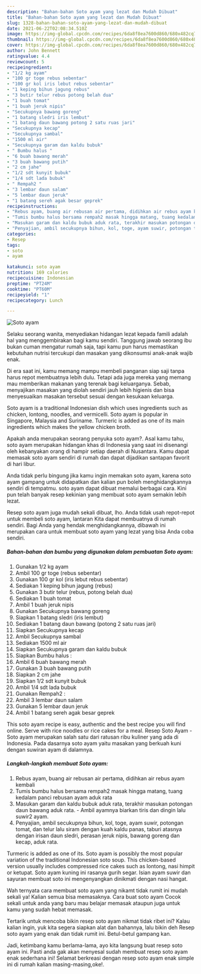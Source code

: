 ```yaml
---
description: "Bahan-bahan Soto ayam yang lezat dan Mudah Dibuat"
title: "Bahan-bahan Soto ayam yang lezat dan Mudah Dibuat"
slug: 1328-bahan-bahan-soto-ayam-yang-lezat-dan-mudah-dibuat
date: 2021-06-22T02:08:34.510Z
image: https://img-global.cpcdn.com/recipes/6da8f8ea7600d860/680x482cq70/soto-ayam-foto-resep-utama.jpg
thumbnail: https://img-global.cpcdn.com/recipes/6da8f8ea7600d860/680x482cq70/soto-ayam-foto-resep-utama.jpg
cover: https://img-global.cpcdn.com/recipes/6da8f8ea7600d860/680x482cq70/soto-ayam-foto-resep-utama.jpg
author: John Bennett
ratingvalue: 4.4
reviewcount: 5
recipeingredient:
- "1/2 kg ayam"
- "100 gr toge rebus sebentar"
- "100 gr kol iris lebut rebus sebentar"
- "1 keping bihun jagung rebus"
- "3 butir telur rebus potong belah dua"
- "1 buah tomat"
- "1 buah jeruk nipis"
- "Secukupnya bawang goreng"
- "1 batang sledri iris lembut"
- "1 batang daun bawang potong 2 satu ruas jari"
- "Secukupnya kecap"
- "Secukupnya sambal"
- "1500 ml air"
- "Secukupnya garam dan kaldu bubuk"
- " Bumbu halus "
- "6 buah bawang merah"
- "3 buah bawang putih"
- "2 cm jahe"
- "1/2 sdt kunyit bubuk"
- "1/4 sdt lada bubuk"
- " Rempah2 "
- "3 lembar daun salam"
- "5 lembar daun jeruk"
- "1 batang sereh agak besar geprek"
recipeinstructions:
- "Rebus ayam, buang air rebusan air pertama, didihkan air rebus ayam kembali"
- "Tumis bumbu halus bersama rempah2 masak hingga matang, tuang kedalam panci rebusan ayam aduk rata"
- "Masukan garam dan kaldu bubuk aduk rata, terakhir masukan potongan daun bawang aduk rata. Ambil ayamnya biarkan tiris dan dingin lalu suwir2 ayam."
- "Penyajian, ambil secukupnya bihun, kol, toge, ayam suwir, potongan tomat, dan telur lalu siram dengan kuah kaldu panas, taburi atasnya dengan irisan daun sledri, perasan jeruk nipis, bawang goreng dan kecap, aduk rata."
categories:
- Resep
tags:
- soto
- ayam

katakunci: soto ayam 
nutrition: 169 calories
recipecuisine: Indonesian
preptime: "PT24M"
cooktime: "PT60M"
recipeyield: "1"
recipecategory: Lunch

---
```



![Soto ayam](https://img-global.cpcdn.com/recipes/6da8f8ea7600d860/680x482cq70/soto-ayam-foto-resep-utama.jpg)

Selaku seorang wanita, menyediakan hidangan lezat kepada famili adalah hal yang menggembirakan bagi kamu sendiri. Tanggung jawab seorang ibu bukan cuman mengatur rumah saja, tapi kamu pun harus memastikan kebutuhan nutrisi tercukupi dan masakan yang dikonsumsi anak-anak wajib enak.

Di era  saat ini, kamu memang mampu membeli panganan siap saji tanpa harus repot membuatnya lebih dulu. Tetapi ada juga mereka yang memang mau memberikan makanan yang terenak bagi keluarganya. Sebab, menyajikan masakan yang diolah sendiri jauh lebih higienis dan bisa menyesuaikan masakan tersebut sesuai dengan kesukaan keluarga. 

Soto ayam is a traditional Indonesian dish which uses ingredients such as chicken, lontong, noodles, and vermicelli. Soto ayam is popular in Singapore, Malaysia and Suriname. Turmeric is added as one of its main ingredients which makes the yellow chicken broth.

Apakah anda merupakan seorang penyuka soto ayam?. Asal kamu tahu, soto ayam merupakan hidangan khas di Indonesia yang saat ini disenangi oleh kebanyakan orang di hampir setiap daerah di Nusantara. Kamu dapat memasak soto ayam sendiri di rumah dan dapat dijadikan santapan favorit di hari libur.

Anda tidak perlu bingung jika kamu ingin memakan soto ayam, karena soto ayam gampang untuk didapatkan dan kalian pun boleh menghidangkannya sendiri di tempatmu. soto ayam dapat dibuat memalui berbagai cara. Kini pun telah banyak resep kekinian yang membuat soto ayam semakin lebih lezat.

Resep soto ayam juga mudah sekali dibuat, lho. Anda tidak usah repot-repot untuk membeli soto ayam, lantaran Kita dapat membuatnya di rumah sendiri. Bagi Anda yang hendak menghidangkannya, dibawah ini merupakan cara untuk membuat soto ayam yang lezat yang bisa Anda coba sendiri.

<!--inarticleads1-->

##### Bahan-bahan dan bumbu yang digunakan dalam pembuatan Soto ayam:

1. Gunakan 1/2 kg ayam
1. Ambil 100 gr toge (rebus sebentar)
1. Gunakan 100 gr kol (iris lebut rebus sebentar)
1. Sediakan 1 keping bihun jagung (rebus)
1. Gunakan 3 butir telur (rebus, potong belah dua)
1. Sediakan 1 buah tomat
1. Ambil 1 buah jeruk nipis
1. Gunakan Secukupnya bawang goreng
1. Siapkan 1 batang sledri (iris lembut)
1. Sediakan 1 batang daun bawang (potong 2 satu ruas jari)
1. Siapkan Secukupnya kecap
1. Ambil Secukupnya sambal
1. Sediakan 1500 ml air
1. Siapkan Secukupnya garam dan kaldu bubuk
1. Siapkan  Bumbu halus :
1. Ambil 6 buah bawang merah
1. Gunakan 3 buah bawang putih
1. Siapkan 2 cm jahe
1. Siapkan 1/2 sdt kunyit bubuk
1. Ambil 1/4 sdt lada bubuk
1. Gunakan  Rempah2 :
1. Ambil 3 lembar daun salam
1. Gunakan 5 lembar daun jeruk
1. Ambil 1 batang sereh agak besar geprek


This soto ayam recipe is easy, authentic and the best recipe you will find online. Serve with rice noodles or rice cakes for a meal. Resep Soto Ayam - Soto ayam merupakan salah satu dari ratusan ribu kuliner yang ada di Indonesia. Pada dasarnya soto ayam yaitu masakan yang berkuah kuni dengan suwiran ayam di dalamnya. 

<!--inarticleads2-->

##### Langkah-langkah membuat Soto ayam:

1. Rebus ayam, buang air rebusan air pertama, didihkan air rebus ayam kembali
1. Tumis bumbu halus bersama rempah2 masak hingga matang, tuang kedalam panci rebusan ayam aduk rata
1. Masukan garam dan kaldu bubuk aduk rata, terakhir masukan potongan daun bawang aduk rata. - Ambil ayamnya biarkan tiris dan dingin lalu suwir2 ayam.
1. Penyajian, ambil secukupnya bihun, kol, toge, ayam suwir, potongan tomat, dan telur lalu siram dengan kuah kaldu panas, taburi atasnya dengan irisan daun sledri, perasan jeruk nipis, bawang goreng dan kecap, aduk rata.


Turmeric is added as one of its. Soto ayam is possibly the most popular variation of the traditional Indonesian soto soup. This chicken-based version usually includes compressed rice cakes such as lontong, nasi himpit or ketupat. Soto ayam kuning ini rasanya gurih segar. Isian ayam suwir dan sayuran membuat soto ini mengenyangkan dinikmati dengan nasi hangat. 

Wah ternyata cara membuat soto ayam yang nikamt tidak rumit ini mudah sekali ya! Kalian semua bisa memasaknya. Cara buat soto ayam Cocok sekali untuk anda yang baru mau belajar memasak ataupun juga untuk kamu yang sudah hebat memasak.

Tertarik untuk mencoba bikin resep soto ayam nikmat tidak ribet ini? Kalau kalian ingin, yuk kita segera siapkan alat dan bahannya, lalu bikin deh Resep soto ayam yang enak dan tidak rumit ini. Betul-betul gampang kan. 

Jadi, ketimbang kamu berlama-lama, ayo kita langsung buat resep soto ayam ini. Pasti anda gak akan menyesal sudah membuat resep soto ayam enak sederhana ini! Selamat berkreasi dengan resep soto ayam enak simple ini di rumah kalian masing-masing,oke!.

